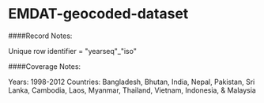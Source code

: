 EMDAT-geocoded-dataset
======================

####Record Notes:

Unique row identifier = "yearseq"_"iso"

####Coverage Notes:

Years: 1998-2012
Countries: Bangladesh, Bhutan, India, Nepal, Pakistan, Sri Lanka, Cambodia, Laos, Myanmar, Thailand, Vietnam, Indonesia, & Malaysia


